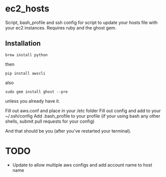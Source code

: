 ec2_hosts
=========

Script, bash_profile and ssh config for script to update your hosts file with your ec2 instances.  Requires ruby and the ghost gem.

Installation
------------

    brew install python

then

    pip install awscli

also

    sudo gem install ghost --pre 

unless you already have it.

Fill out aws.conf and place in your /etc folder
Fill out config and add to your ~/.ssh/config
Add .bash_profile to your profile (if your using bash any other shells, submit pull requests for your config)

And that should be you (after you've restarted your terminal).

TODO
====

 * Update to allow multiple aws configs and add account name to host name
